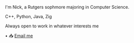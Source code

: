 
I'm Nick, a Rutgers sophmore majoring in Computer Science.

C++, Python, Java, Zig

Always open to work in whatever interests me

• 📥 [Email me](mailto:nickk@tuta.com)

<!--
**05/05** is a ✨ _special_ ✨ repository because its `README.md` (this file) appears on your GitHub profile.

Here are some ideas to get you started:

- 🔭 I’m currently working on ...
- 🌱 I’m currently learning ...
- 👯 I’m looking to collaborate on ...
- 🤔 I’m looking for help with ...
- 💬 Ask me about ...
- 📫 How to reach me: ...
- 😄 Pronouns: ...
- ⚡ Fun fact: ...
-->

